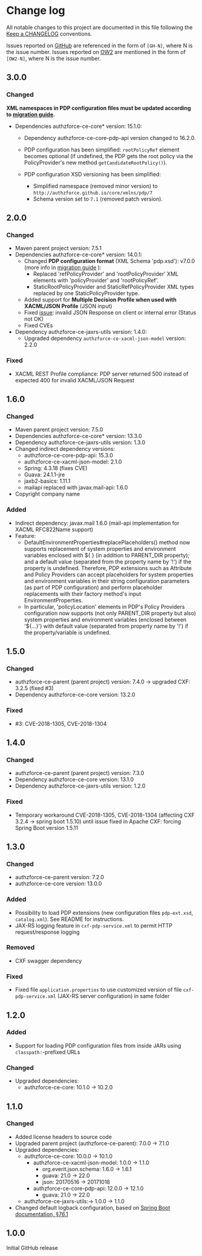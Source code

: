 # Change log
All notable changes to this project are documented in this file following the [Keep a CHANGELOG](http://keepachangelog.com) conventions. 

Issues reported on [GitHub](https://github.com/authzforce/core/issues) are referenced in the form of `[GH-N]`, where N is the issue number. Issues reported on [OW2](https://jira.ow2.org/browse/AUTHZFORCE/) are mentioned in the form of `[OW2-N]`, where N is the issue number.


## 3.0.0
### Changed
**XML namespaces in PDP configuration files must be updated according to [migration guide](https://github.com/authzforce/core/blob/develop/MIGRATION.md).**
- Dependencies authzforce-ce-core* version: 15.1.0:

  - Dependency authzforce-ce-core-pdp-api version changed to 16.2.0.
  - PDP configuration has been simplified: `rootPolicyRef` element becomes optional (if undefined, the PDP gets the root policy via the PolicyProvider's new method `getCandidateRootPolicy()`).
  - PDP configuration XSD versioning has been simplified: 

    - Simplified namespace (removed minor version) to `http://authzforce.github.io/core/xmlns/pdp/7` 
    - Schema version set to `7.1` (removed patch version).


## 2.0.0
### Changed
- Maven parent project version: 7.5.1
- Dependencies authzforce-ce-core* version: 14.0.1:
	- Changed **PDP configuration format** (XML Schema 'pdp.xsd'): v7.0.0 (more info in [migration guide](https://github.com/authzforce/core/blob/develop/MIGRATION.md) ):
	  - Replaced 'refPolicyProvider' and 'rootPolicyProvider' XML elements with 'policyProvider' and 'rootPolicyRef'.
	  - StaticRootPolicyProvider and StaticRefPolicyProvider XML types replaced by one StaticPolicyProvider type.
	- Added support for **Multiple Decision Profile when used with XACML/JSON Profile** (JSON input)
	- Fixed [issue](https://github.com/authzforce/core/issues/42): invalid JSON Response on client or internal error (Status not OK)
	- Fixed CVEs
- Dependency authzforce-ce-jaxrs-utils version: 1.4.0:
  - Upgraded dependency `authzforce-ce-xacml-json-model` version: 2.2.0

### Fixed
- XACML REST Profile compliance: PDP server returned 500 instead of expected 400 for invalid XACML/JSON
Request


## 1.6.0
### Changed
- Maven parent project version: 7.5.0
- Dependencies authzforce-ce-core* version: 13.3.0
- Dependency authzforce-ce-jaxrs-utils version: 1.3.0
- Changed indirect dependency versions:
	- authzforce-ce-core-pdp-api: 15.3.0
	- authzforce-ce-xacml-json-model: 2.1.0
	- Spring: 4.3.18 (fixes CVE)
	- Guava: 24.1.1-jre
  	- jaxb2-basics: 1.11.1
  	- mailapi replaced with javax.mail-api: 1.6.0
- Copyright company name

### Added
- Indirect dependency: javax.mail 1.6.0 (mail-api implementation for XACML RFC822Name support)
- Feature: 
	- DefaultEnvironmentProperties#replacePlaceholders() method now supports replacement of system properties and environment variables enclosed with ${ } (in addition to PARENT_DIR property); and a default value (separated from the property name by '!') if the property is undefined. Therefore, PDP extensions such as Attribute and Policy Providers can accept placeholders for system properties and environment variables in their string configuration parameters (as part of PDP configuration) and perform placeholder replacements with their factory method's input EnvironmentProperties.
	- In particular, 'policyLocation' elements in PDP's Policy Providers configuration now supports (not only PARENT_DIR property but also) system properties and environment variables (enclosed between '${...}') with default value (separated from property name by '!') if the property/variable is undefined.


## 1.5.0
### Changed
- authzforce-ce-parent (parent project) version: 7.4.0 -> upgraded CXF: 3.2.5 (fixed #3)
- Dependency authzforce-ce-core version: 13.2.0

### Fixed
- #3: CVE-2018-1305, CVE-2018-1304 


## 1.4.0
### Changed
- authzforce-ce-parent (parent project) version: 7.3.0
- Dependency authzforce-ce-core version: 13.1.0
- Dependency authzforce-ce-jaxrs-utils version: 1.2.0

### Fixed
- Temporary workaround CVE-2018-1305, CVE-2018-1304 (affecting CXF 3.2.4 -> spring boot 1.5.10) until issue fixed in Apache CXF: forcing Spring Boot version 1.5.11 


## 1.3.0
### Changed
- authzforce-ce-parent version: 7.2.0
- authzforce-ce-core version: 13.0.0

### Added
- Possibility to load PDP extensions (new configuration files `pdp-ext.xsd`, `catalog.xml`). See README for instructions.
- JAX-RS logging feature in `cxf-pdp-service.xml` to permit HTTP request/response logging

### Removed
- CXF swagger dependency

### Fixed
- Fixed file `application.properties` to use customized version of file `cxf-pdp-service.xml` (JAX-RS server configuration) in same folder


## 1.2.0
### Added
- Support for loading PDP configuration files from inside JARs using `classpath:`-prefixed URLs

### Changed
- Upgraded dependencies:
	- authzforce-ce-core: 10.1.0 -> 10.2.0


## 1.1.0
### Changed
- Added license headers to source code
- Upgraded parent project (authzforce-ce-parent): 7.0.0 -> 7.1.0
- Upgraded dependencies:
	- authzforce-ce-core: 10.0.0 -> 10.1.0
		- authzforce-ce-xacml-json-model: 1.0.0 -> 1.1.0
			- org.everit.json.schema: 1.6.0 -> 1.6.1
			- guava: 21.0 -> 22.0
			- json: 20170516 -> 20171018
		- authzforce-ce-core-pdp-api: 12.0.0 -> 12.1.0
			- guava: 21.0 -> 22.0
	- authzforce-ce-jaxrs-utils:-> 1.0.0 -> 1.1.0
- Changed default logback configuration, based on [Spring Boot documentation, §76.1](https://docs.spring.io/spring-boot/docs/current/reference/html/howto-logging.html#howto-configure-logback-for-logging)


## 1.0.0
Initial GitHub release

